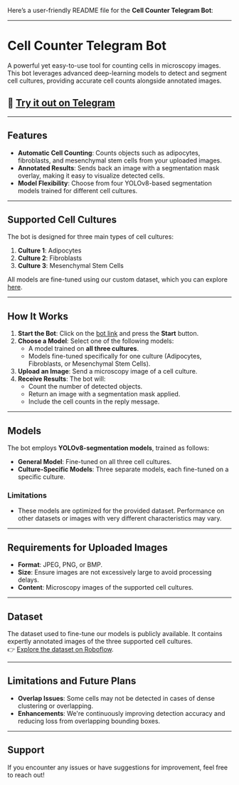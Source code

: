Here’s a user-friendly README file for the **Cell Counter Telegram Bot**:

---

# Cell Counter Telegram Bot

A powerful yet easy-to-use tool for counting cells in microscopy images. This bot leverages advanced deep-learning models to detect and segment cell cultures, providing accurate cell counts alongside annotated images.

## 📌 [Try it out on Telegram](https://t.me/cell_counter_dstu_bot)

---

## Features

- **Automatic Cell Counting**: Counts objects such as adipocytes, fibroblasts, and mesenchymal stem cells from your uploaded images.
- **Annotated Results**: Sends back an image with a segmentation mask overlay, making it easy to visualize detected cells.
- **Model Flexibility**: Choose from four YOLOv8-based segmentation models trained for different cell cultures.

---

## Supported Cell Cultures

The bot is designed for three main types of cell cultures:
1. **Culture 1**: Adipocytes  
2. **Culture 2**: Fibroblasts  
3. **Culture 3**: Mesenchymal Stem Cells  

All models are fine-tuned using our custom dataset, which you can explore [here](https://app.roboflow.com/cultures/cell-segmentation-ci5n3/browse?queryText=&pageSize=50&startingIndex=0&browseQuery=true).

---

## How It Works

1. **Start the Bot**: Click on the [bot link](https://t.me/cell_counter_dstu_bot) and press the **Start** button.
2. **Choose a Model**: Select one of the following models:
   - A model trained on **all three cultures**.
   - Models fine-tuned specifically for one culture (Adipocytes, Fibroblasts, or Mesenchymal Stem Cells).
3. **Upload an Image**: Send a microscopy image of a cell culture.
4. **Receive Results**: The bot will:
   - Count the number of detected objects.
   - Return an image with a segmentation mask applied.
   - Include the cell counts in the reply message.

---

## Models

The bot employs **YOLOv8-segmentation models**, trained as follows:
- **General Model**: Fine-tuned on all three cell cultures.
- **Culture-Specific Models**: Three separate models, each fine-tuned on a specific culture.

### Limitations
- These models are optimized for the provided dataset. Performance on other datasets or images with very different characteristics may vary.

---

## Requirements for Uploaded Images

- **Format**: JPEG, PNG, or BMP.
- **Size**: Ensure images are not excessively large to avoid processing delays.
- **Content**: Microscopy images of the supported cell cultures.

---

## Dataset

The dataset used to fine-tune our models is publicly available. It contains expertly annotated images of the three supported cell cultures.  
👉 [Explore the dataset on Roboflow](https://app.roboflow.com/cultures/cell-segmentation-ci5n3/browse?queryText=&pageSize=50&startingIndex=0&browseQuery=true).

---

## Limitations and Future Plans

- **Overlap Issues**: Some cells may not be detected in cases of dense clustering or overlapping.
- **Enhancements**: We're continuously improving detection accuracy and reducing loss from overlapping bounding boxes.

---

## Support

If you encounter any issues or have suggestions for improvement, feel free to reach out!
